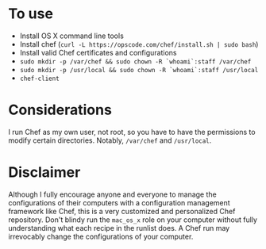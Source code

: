 To use
======
- Install OS X command line tools
- Install chef (`curl -L https://opscode.com/chef/install.sh | sudo bash`)
- Install valid Chef certificates and configurations
- ``sudo mkdir -p /var/chef && sudo chown -R `whoami`:staff /var/chef``
- ``sudo mkdir -p /usr/local && sudo chown -R `whoami`:staff /usr/local``
- `chef-client`

Considerations
==============
I run Chef as my own user, not root, so you have to have the permissions to modify certain directories. Notably, `/var/chef` and `/usr/local`.

Disclaimer
==========
Although I fully encourage anyone and everyone to manage the configurations of their computers with a configuration management framework like Chef, this is a very customized and personalized Chef repository. Don't blindy run the `mac_os_x` role on your computer without fully understanding what each recipe in the runlist does. A Chef run may irrevocably change the configurations of your computer.